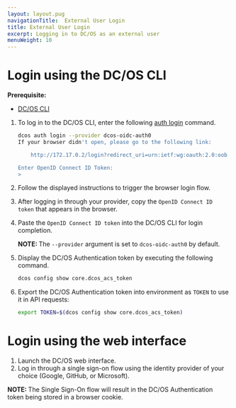 ```yaml
---
layout: layout.pug
navigationTitle:  External User Login
title: External User Login
excerpt: Logging in to DC/OS as an external user
menuWeight: 10
---
```


<!-- The source repository for this topic is https://github.com/dcos/dcos-docs-site -->

# Login using the DC/OS CLI

**Prerequisite:**
- [DC/OS CLI](/mesosphere/dcos/2.2/cli/)

1.  To log in to the DC/OS CLI, enter the following [auth login](/mesosphere/dcos/2.2/cli/command-reference/dcos-auth/dcos-auth-login/) command.

    ```bash
    dcos auth login --provider dcos-oidc-auth0
    If your browser didn't open, please go to the following link:

        http://172.17.0.2/login?redirect_uri=urn:ietf:wg:oauth:2.0:oob

    Enter OpenID Connect ID Token: 
    >
    ```

1. Follow the displayed instructions to trigger the browser login flow.

1. After logging in through your provider, copy the `OpenID Connect ID token` that appears in the browser.

1. Paste the `OpenID Connect ID token` into the DC/OS CLI for login completion.

    <p class="message--note"><strong>NOTE: </strong>The <code>--provider</code> argument is set to <code>dcos-oidc-auth0</code> by default.</p>

1. Display the DC/OS Authentication token by executing the following command.

    ```bash
    dcos config show core.dcos_acs_token
    ```
1. Export the DC/OS Authentication token into environment as `TOKEN` to use it in API requests:

    ```bash
    export TOKEN=$(dcos config show core.dcos_acs_token)
    ```

# Login using the web interface

1.  Launch the DC/OS web interface.
2.  Log in through a single sign-on flow using the identity provider of your choice (Google, GitHub, or Microsoft).

<p class="message--note"><strong>NOTE: </strong>The Single Sign-On flow will result in the DC/OS Authentication token being stored in a browser cookie.</p>


